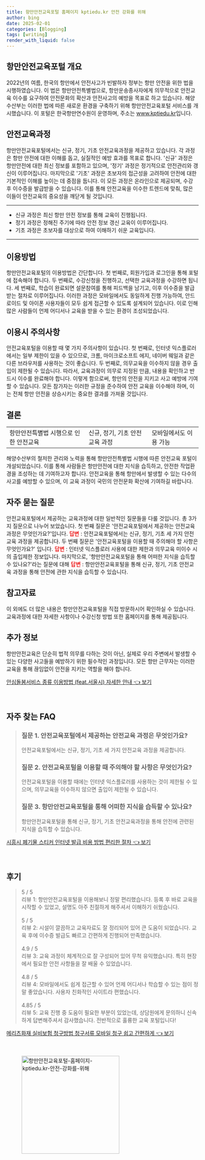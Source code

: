 ```yaml
---
title: 항만안전교육포털 홈페이지 kptiedu.kr 안전 강화를 위해
author: bing
date: 2025-02-01
categories: [Blogging]
tags: [writing]
render_with_liquid: false
---
```



<h2 id='항만안전교육포털 개요'>항만안전교육포털 개요</h2>

<p>2022년의 여름, 한국의 항만에서 안전사고가 빈발하자 정부는 항만 안전을 위한 법을 시행하였습니다. 이 법은 항만안전특별법으로, 항만운송종사자에게 의무적으로 안전교육 이수를 요구하여 안전문화의 확산과 안전사고의 예방을 목표로 하고 있습니다. 해양수산부는 이러한 법에 따른 새로운 환경을 구축하기 위해 항만안전교육포털 서비스를 개시했습니다. 이 포털은 한국항만연수원이 운영하며, 주소는 <a href="https://www.kptiedu.kr">www.kptiedu.kr</a>입니다.</p>

<h2 id='안전교육과정'>안전교육과정</h2>

<p>항만안전교육포털에서는 신규, 정기, 기초 안전교육과정을 제공하고 있습니다. 각 과정은 항만 안전에 대한 이해를 돕고, 실질적인 예방 효과를 목표로 합니다. '신규' 과정은 항만안전에 대한 최신 정보를 포함하고 있으며, '정기' 과정은 정기적으로 안전관리와 갱신이 이루어집니다. 마지막으로 '기초' 과정은 초보자의 접근성을 고려하여 안전에 대한 기본적인 이해를 높이는 데 중점을 둡니다. 이 모든 과정은 온라인으로 제공되며, 수강 후 이수증을 발급받을 수 있습니다. 이를 통해 안전교육을 이수한 트렌드에 맞춰, 많은 이들이 안전교육의 중요성을 깨닫게 될 것입니다.</p>

<hr />

<ul>
    <li>신규 과정은 최신 항만 안전 정보를 통해 교육이 진행됩니다.</li>
    <li>정기 과정은 정해진 주기에 따라 안전 정보 갱신 교육이 이루어집니다.</li>
    <li>기초 과정은 초보자를 대상으로 하여 이해하기 쉬운 교육입니다.</li>
</ul>

<hr />

<h2 id='이용방법'>이용방법</h2>

<p>항만안전교육포털의 이용방법은 간단합니다. 첫 번째로, 회원가입과 로그인을 통해 포털에 접속해야 합니다. 두 번째로, 수강신청을 진행하고, 선택한 교육과정을 수강하면 됩니다. 세 번째로, 학습이 완료되면 설문참여를 통해 피드백을 남기고, 이후 이수증을 발급받는 절차로 이루어집니다. 이러한 과정은 모바일에서도 동일하게 진행 가능하여, 안드로이드 및 아이폰 사용자들이 모두 쉽게 접근할 수 있도록 설계되어 있습니다. 이로 인해 많은 사람들이 언제 어디서나 교육을 받을 수 있는 환경이 조성되었습니다.</p>

<h2 id='이용시 주의사항'>이용시 주의사항</h2>

<p>안전교육포털을 이용할 때 몇 가지 주의사항이 있습니다. 첫 번째로, 인터넷 익스플로러에서는 일부 제한이 있을 수 있으므로, 크롬, 마이크로소프트 에지, 네이버 웨일과 같은 다른 브라우저를 사용하는 것이 좋습니다. 두 번째로, 의무교육을 이수하지 않을 경우 출입이 제한될 수 있습니다. 따라서, 교육과정이 의무로 지정된 만큼, 내용을 확인하고 반드시 이수를 완료해야 합니다. 이렇게 함으로써, 항만의 안전을 지키고 사고 예방에 기여할 수 있습니다. 모든 참가자는 이러한 규정을 준수하여 안전 교육을 이수해야 하며, 이는 전체 항만 안전을 상승시키는 중요한 결과를 가져올 것입니다.</p>

<h2 id='결론'>결론</h2>

<table>
    <tr>
        <td>항만안전특별법 시행으로 인한 안전교육</td>
        <td>신규, 정기, 기초 안전교육 과정</td>
        <td>모바일에서도 이용 가능</td>
    </tr>
</table>

<p>해양수산부의 철저한 관리와 노력을 통해 항만안전특별법 시행에 따른 안전교육 포털이 개설되었습니다. 이를 통해 사람들은 항만안전에 대한 지식을 습득하고, 안전한 작업환경을 조성하는 데 기여하고자 합니다. 안전교육을 통해 항만에서 발생할 수 있는 다수의 사고를 예방할 수 있으며, 이 교육 과정이 국민의 안전문화 확산에 기여하길 바랍니다.</p>

<h2 id='자주 묻는 질문'>자주 묻는 질문</h2>

<p>안전교육포털에서 제공하는 교육과정에 대한 일반적인 질문들을 다룰 것입니다. 총 3가지 질문으로 나누어 보았습니다. 첫 번째 질문은 '안전교육포털에서 제공하는 안전교육 과정은 무엇인가요?'입니다. <b><span style="color: #ee2323;">답변</span></b> : 안전교육포털에서는 신규, 정기, 기초 세 가지 안전교육 과정을 제공합니다. 두 번째 질문은 '안전교육포털을 이용할 때 주의해야 할 사항은 무엇인가요?' 입니다. <b><span style="color: #ee2323;">답변</span></b> : 인터넷 익스플로러 사용에 대한 제한과 의무교육 미이수 시의 출입제한 정보입니다. 마지막으로, '항만안전교육포털을 통해 어떠한 지식을 습득할 수 있나요?'라는 질문에 대해 <b><span style="color: #ee2323;">답변</span></b> : 항만안전교육포털을 통해 신규, 정기, 기초 안전교육 과정을 통해 안전에 관한 지식을 습득할 수 있습니다.</p>

<h2 id='참고자료'>참고자료</h2>

<p>이 외에도 더 많은 내용은 항만안전교육포털을 직접 방문하시어 확인하실 수 있습니다. 교육과정에 대한 자세한 사항이나 수강신청 방법 또한 홈페이지를 통해 제공됩니다.</p>

<h2 id='추가 정보'>추가 정보</h2>

<p>항만안전교육은 단순히 법적 의무를 다하는 것이 아닌, 실제로 우리 주변에서 발생할 수 있는 다양한 사고들을 예방하기 위한 필수적인 과정입니다. 모든 항만 근무자는 이러한 교육을 통해 끊임없이 안전을 지키는 역할을 해야 합니다.</p>


<p><a class="click-button" title="안심돌봄서비스 종류 이용방법 (feat.서울시) 자세한 안내" href="https://yellowplanner.github.io/posts/%EC%95%88%EC%8B%AC%EB%8F%8C%EB%B4%84%EC%84%9C%EB%B9%84%EC%8A%A4-%EC%A2%85%EB%A5%98-%EC%9D%B4%EC%9A%A9%EB%B0%A9%EB%B2%95-(feat.%EC%84%9C%EC%9A%B8%EC%8B%9C)-%EC%9E%90%EC%84%B8%ED%95%9C-%EC%95%88%EB%82%B4/" rel="dofollow">안심돌봄서비스 종류 이용방법 (feat.서울시) 자세한 안내 👈 보기</a></p><br>
<h2 id='자주_찾는_FAQ'>자주 찾는 FAQ</h2>
<div itemscope="" itemtype="https://schema.org/FAQPage"> 
<blockquote> 
<div itemscope="" itemprop="mainEntity" itemtype="https://schema.org/Question"> 
<h3 itemprop="name">질문 1. 안전교육포털에서 제공하는 안전교육 과정은 무엇인가요?</h3> 
<div itemscope="" itemprop="acceptedAnswer" itemtype="https://schema.org/Answer"> 
<span itemprop="text"> 
<p>안전교육포털에서는 신규, 정기, 기초 세 가지 안전교육 과정을 제공합니다.</p> 
</span> 
</div> 
</div> 
<div itemscope="" itemprop="mainEntity" itemtype="https://schema.org/Question"> 
<h3 itemprop="name">질문 2. 안전교육포털을 이용할 때 주의해야 할 사항은 무엇인가요?</h3> 
<div itemscope="" itemprop="acceptedAnswer" itemtype="https://schema.org/Answer"> 
<span itemprop="text"> 
<p>안전교육포털을 이용할 때에는 인터넷 익스플로러를 사용하는 것이 제한될 수 있으며, 의무교육을 이수하지 않으면 출입이 제한될 수 있습니다.</p> 
</span> 
</div> 
</div> 
<div itemscope="" itemprop="mainEntity" itemtype="https://schema.org/Question"> 
<h3 itemprop="name">질문 3. 항만안전교육포털을 통해 어떠한 지식을 습득할 수 있나요?</h3> 
<div itemscope="" itemprop="acceptedAnswer" itemtype="https://schema.org/Answer"> 
<span itemprop="text"> 
<p>항만안전교육포털을 통해 신규, 정기, 기초 안전교육과정을 통해 안전에 관련된 지식을 습득할 수 있습니다.</p> 
</span> 
</div> 
</div> 
</blockquote> 
</div>
<p><a class="click-button" title="시흥시 폐기물 스티커 인터넷 발급 비용 방법 편리한 절차" href="https://yellowplanner.github.io/posts/%EC%8B%9C%ED%9D%A5%EC%8B%9C-%ED%8F%90%EA%B8%B0%EB%AC%BC-%EC%8A%A4%ED%8B%B0%EC%BB%A4-%EC%9D%B8%ED%84%B0%EB%84%B7-%EB%B0%9C%EA%B8%89-%EB%B9%84%EC%9A%A9-%EB%B0%A9%EB%B2%95-%ED%8E%B8%EB%A6%AC%ED%95%9C-%EC%A0%88%EC%B0%A8/" rel="dofollow">시흥시 폐기물 스티커 인터넷 발급 비용 방법 편리한 절차 👈 보기</a></p><br>
<h2 id='후기'>후기</h2>
<div itemscope itemtype="https://schema.org/Product">
  <blockquote>
  <div itemprop="review" itemscope itemtype="https://schema.org/Review">
      <div itemprop="reviewRating" itemscope itemtype="https://schema.org/Rating"> <span itemprop="ratingValue">5</span> / <span itemprop="bestRating">5</span> </div>
      <span itemprop="reviewBody">리뷰 1: 항만안전교육포털을 이용해보니 정말 편리했습니다. 등록 후 바로 교육을 시작할 수 있었고, 설명도 아주 친절하게 해주셔서 이해하기 쉬웠습니다.</span>
  </div>
  <br>
  <div itemprop="review" itemscope itemtype="https://schema.org/Review">
      <div itemprop="reviewRating" itemscope itemtype="https://schema.org/Rating"> <span itemprop="ratingValue">5</span> / <span itemprop="bestRating">5</span> </div>
      <span itemprop="reviewBody">리뷰 2: 시설이 깔끔하고 교육자료도 잘 정리되어 있어 큰 도움이 되었습니다. 교육 후에 이수증 발급도 빠르고 간편하게 진행되어 만족했습니다.</span>
  </div>
  <br>
  <div itemprop="review" itemscope itemtype="https://schema.org/Review">
      <div itemprop="reviewRating" itemscope itemtype="https://schema.org/Rating"> <span itemprop="ratingValue">4.9</span> / <span itemprop="bestRating">5</span> </div>
      <span itemprop="reviewBody">리뷰 3: 교육 과정이 체계적으로 잘 구성되어 있어 무척 유익했습니다. 특히 현장에서 필요한 안전 사항들을 잘 배울 수 있었습니다.</span>
  </div>
  <br>
  <div itemprop="review" itemscope itemtype="https://schema.org/Review">
      <div itemprop="reviewRating" itemscope itemtype="https://schema.org/Rating"> <span itemprop="ratingValue">4.8</span> / <span itemprop="bestRating">5</span> </div>
      <span itemprop="reviewBody">리뷰 4: 모바일에서도 쉽게 접근할 수 있어 언제 어디서나 학습할 수 있는 점이 정말 좋았습니다. 사용자 친화적인 사이트라 편했습니다.</span>
  </div>
  <br>
  <div itemprop="review" itemscope itemtype="https://schema.org/Review">
      <div itemprop="reviewRating" itemscope itemtype="https://schema.org/Rating"> <span itemprop="ratingValue">4.85</span> / <span itemprop="bestRating">5</span> </div>
      <span itemprop="reviewBody">리뷰 5: 교육 진행 중 도움이 필요한 부분이 있었는데, 상담원에게 문의하니 신속하게 답변해주셔서 감사했습니다. 전반적으로 훌륭한 교육 포털입니다!</span>
  </div>
  </blockquote>
</div>
<p><a class="click-button" title="메리츠화재 실비보험 청구방법 청구서류 모바일 청구 쉽고 간편하게" href="https://yellowplanner.github.io/posts/%EB%A9%94%EB%A6%AC%EC%B8%A0%ED%99%94%EC%9E%AC-%EC%8B%A4%EB%B9%84%EB%B3%B4%ED%97%98-%EC%B2%AD%EA%B5%AC%EB%B0%A9%EB%B2%95-%EC%B2%AD%EA%B5%AC%EC%84%9C%EB%A5%98-%EB%AA%A8%EB%B0%94%EC%9D%BC-%EC%B2%AD%EA%B5%AC-%EC%89%BD%EA%B3%A0-%EA%B0%84%ED%8E%B8%ED%95%98%EA%B2%8C/" rel="dofollow">메리츠화재 실비보험 청구방법 청구서류 모바일 청구 쉽고 간편하게 👈 보기</a></p><br>
<figure class="image"><img src="https://yellowplanner.github.io/assets/img/thumbnail/항만안전교육포털-홈페이지-kptiedu.kr-안전-강화를-위해.webp" alt="항만안전교육포털-홈페이지-kptiedu.kr-안전-강화를-위해" width="256" height="256"></figure>